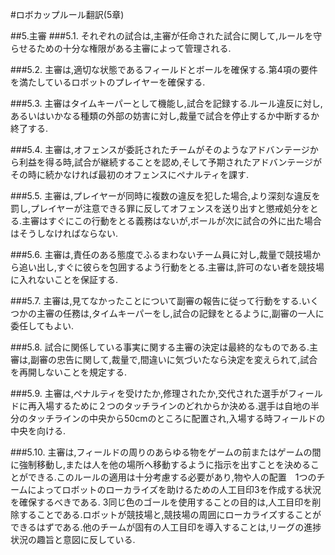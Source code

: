 #ロボカップルール翻訳(5章)

##5.主審
###5.1.
それぞれの試合は,主審が任命された試合に関して,ルールを守らせるための十分な権限がある主審によって管理される.

###5.2.
主審は,適切な状態であるフィールドとボールを確保する.第4項の要件を満たしているロボットのプレイヤーを確保する.

###5.3.
主審はタイムキーパーとして機能し,試合を記録する.ルール違反に対し,あるいはいかなる種類の外部の妨害に対し,裁量で試合を停止するか中断するか終了する.

###5.4.
主審は,オフェンスが委託されたチームがそのようなアドバンテージから利益を得る時,試合が継続することを認め,そして予期されたアドバンテージがその時に続かなければ最初のオフェンスにペナルティを課す.

###5.5.
主審は,プレイヤーが同時に複数の違反を犯した場合,より深刻な違反を罰し,プレイヤーが注意できる罪に反してオフェンスを送り出すと懲戒処分をとる.主審はすぐにこの行動をとる義務はないが,ボールが次に試合の外に出た場合はそうしなければならない.

###5.6.
主審は,責任のある態度でふるまわないチーム員に対し,裁量で競技場から追い出し,すぐに彼らを包囲するよう行動をとる.主審は,許可のない者を競技場に入れないことを保証する.

###5.7.
主審は,見てなかったことについて副審の報告に従って行動をする.いくつかの主審の任務は,タイムキーパーをし,試合の記録をとるように,副審の一人に委任してもよい.

###5.8.
試合に関係している事実に関する主審の決定は最終的なものである.主審は,副審の忠告に関して,裁量で,間違いに気づいたなら決定を変えられて,試合を再開しないことを規定する.

###5.9.
主審は,ペナルティを受けたか,修理されたか,交代された選手がフィールドに再入場するために２つのタッチラインのどれからか決める.選手は自地の半分のタッチラインの中央から50cmのところに配置され,入場する時フィールドの中央を向ける.

###5.10.
主審は,フィールドの周りのあらゆる物をゲームの前またはゲームの間に強制移動し,または人を他の場所へ移動するように指示を出すことを決めることができる.このルールの適用は十分考慮する必要があり,物や人の配置　1つのチームによってロボットのローカライズを助けるための人工目印3を作成する状況を確保するべきである.
3同じ色のゴールを使用することの目的は,人工目印を削除することである.ロボットが競技場と,競技場の周囲にローカライズすることができるはずである.他のチームが固有の人工目印を導入することは,リーグの進捗状況の趣旨と意図に反している.

